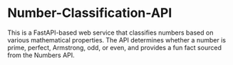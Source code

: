# Number-Classification-API
This is a FastAPI-based web service that classifies numbers based on various mathematical properties. The API determines whether a number is prime, perfect, Armstrong, odd, or even, and provides a fun fact sourced from the Numbers API.

